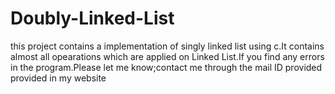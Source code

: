 # Doubly-Linked-List
this project contains a implementation of singly linked list using c.It contains almost all opearations which are applied on Linked List.If you find any errors in the program.Please let me know;contact me through the mail ID provided provided in my website
